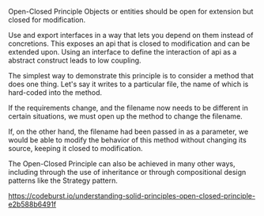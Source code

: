 Open-Closed Principle
Objects or entities should be open for extension but closed for modification.

Use and export interfaces in a way that lets you depend on them instead of concretions.
This exposes an api that is closed to modification and can be extended upon.
Using an interface to define the interaction of api as a abstract construct leads to low coupling.


The simplest way to demonstrate this principle is to consider a method that does one thing.
Let's say it writes to a particular file, the name of which is hard-coded into the method. 

If the requirements change, and the filename now needs to be different in certain situations,
we must open up the method to change the filename. 

If, on the other hand, the filename had been passed in as a parameter, we would be able to modify
the behavior of this method without changing its source, keeping it closed to modification.

The Open-Closed Principle can also be achieved in many other ways, including through the use of inheritance or through compositional design patterns like the Strategy pattern.

https://codeburst.io/understanding-solid-principles-open-closed-principle-e2b588b6491f